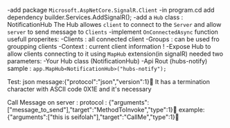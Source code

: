 -add package  `Microsoft.AspNetCore.SignalR.Client`
-in program.cd add dependency builder.Services.AddSignalR();
-add a `Hub` class :  NotificationHub
	The  Hub allowes `client` to connect to the `Server`
	and allow `server` to send message to `Clients`
-implement `OnConnectedAsync` function
	usefull properites:
	-Clients : all connected client
	-Groups : can be used fro groupping clients
	-Context : current client information !
-Expose Hub to allow clients connecting to it
	using `MapHub` extension(in  signalR) needed two parameters:
	-Your Hub class (NotificationHub)
	-Api Rout (hubs-notify)
	sample : `app.MapHub<NotificationHub>("hubs-notify");`


Test:
json message:{"protocol":"json","version":1}
It has a termination character with ASCII code 0X1E and it's necessary


Call Message on server :
protocol : {"arguments":["message_to_send"],"target":"MethodToInvoke","type":1}
example: {"arguments":["this is seifolah"],"target":"CallMe","type":1}